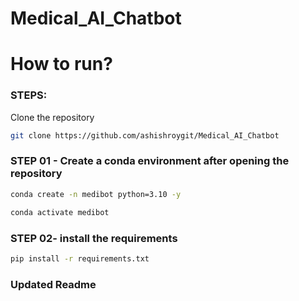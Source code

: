 # Medical_AI_Chatbot


# How to run?
### STEPS:

Clone the repository

```bash
git clone https://github.com/ashishroygit/Medical_AI_Chatbot
```
### STEP 01 - Create a conda environment after opening the repository

```bash
conda create -n medibot python=3.10 -y
```

```bash
conda activate medibot
```

### STEP 02- install the requirements
```bash
pip install -r requirements.txt
```

### Updated Readme